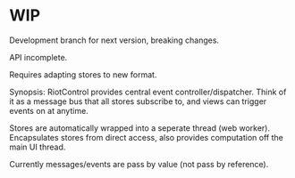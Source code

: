 # WIP

Development branch for next version, breaking changes.

API incomplete.

Requires adapting stores to new format.

Synopsis: RiotControl provides central event controller/dispatcher. Think of it as a message bus that all stores subscribe to, and views can trigger events on at anytime.

Stores are automatically wrapped into a seperate thread (web worker). Encapsulates stores from direct access, also provides computation off the main UI thread.

Currently messages/events are pass by value (not pass by reference).

